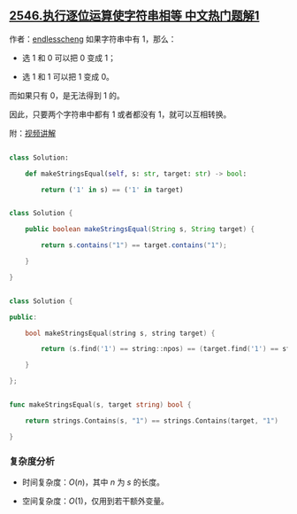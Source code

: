## [2546.执行逐位运算使字符串相等 中文热门题解1](https://leetcode.cn/problems/apply-bitwise-operations-to-make-strings-equal/solutions/100000/nao-jin-ji-zhuan-wan-yi-xing-dai-ma-by-e-0fce)

作者：[endlesscheng](https://leetcode.cn/u/endlesscheng)
如果字符串中有 $1$，那么：

- 选 $1$ 和 $0$ 可以把 $0$ 变成 $1$；
- 选 $1$ 和 $1$ 可以把 $1$ 变成 $0$。

而如果只有 $0$，是无法得到 $1$ 的。

因此，只要两个字符串中都有 $1$ 或者都没有 $1$，就可以互相转换。

附：[视频讲解](https://www.bilibili.com/video/BV1Gv4y1y753/)

```py [sol1-Python3]
class Solution:
    def makeStringsEqual(self, s: str, target: str) -> bool:
        return ('1' in s) == ('1' in target)
```

```java [sol1-Java]
class Solution {
    public boolean makeStringsEqual(String s, String target) {
        return s.contains("1") == target.contains("1");
    }
}
```

```cpp [sol1-C++]
class Solution {
public:
    bool makeStringsEqual(string s, string target) {
        return (s.find('1') == string::npos) == (target.find('1') == string::npos);
    }
};
```

```go [sol1-Go]
func makeStringsEqual(s, target string) bool {
	return strings.Contains(s, "1") == strings.Contains(target, "1")
}
```

### 复杂度分析

- 时间复杂度：$O(n)$，其中 $n$ 为 $s$ 的长度。
- 空间复杂度：$O(1)$，仅用到若干额外变量。
